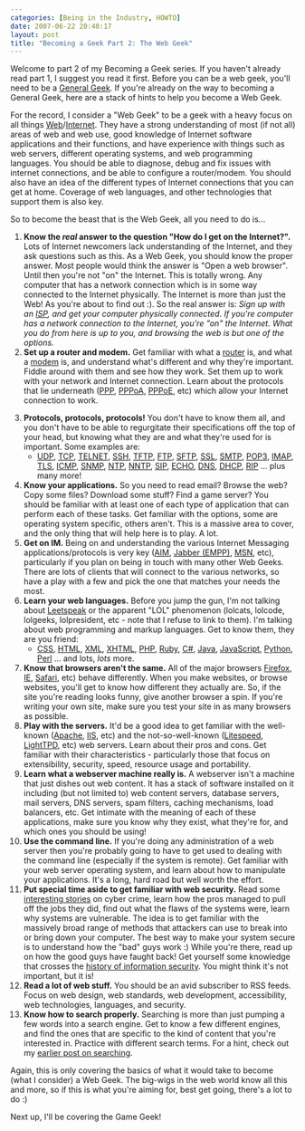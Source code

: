 ```yaml
---
categories: [Being in the Industry, HOWTO]
date: 2007-06-22 20:40:17
layout: post
title: "Becoming a Geek Part 2: The Web Geek"
---
```

Welcome to part 2 of my Becoming a Geek series. If you haven't already read part 1, I suggest you read it first. Before you can be a web geek, you'll need to be a <a href="/posts/becoming-a-geek-part-1-the-general-geek/" title="Becoming a Geek Part 1: The General Geek">General Geek</a>. If you're already on the way to becoming a General Geek, here are a stack of hints to help you become a Web Geek.

<!--more-->

For the record, I consider a "Web Geek" to be a geek with a heavy focus on all things <a href="http://en.wikipedia.org/wiki/World_Wide_Web" title="World Wide Web">Web</a>/<a href="http://en.wikipedia.org/wiki/Internet" title="Internet">Internet</a>. They have a strong understanding of most (if not all) areas of web and web use, good knowledge of Internet software applications and their functions, and have experience with things such as web servers, different operating systems, and web programming languages. You should be able to diagnose, debug and fix issues with internet connections, and be able to configure a router/modem. You should also have an idea of the different types of Internet connections that you can get at home. Coverage of web languages, and other technologies that support them is also key.

So to become the beast that is the Web Geek, all you need to do is...<ol><li><strong>Know the <em>real</em> answer to the question "How do I get on the Internet?".</strong> Lots of Internet newcomers lack understanding of the Internet, and they ask questions such as this. As a Web Geek, you should know the proper answer. Most people would think the answer is "Open a web browser". Until then you're not "on" the Internet. This is totally wrong. Any computer that has a network connection which is in some way connected to the Internet physically. The Internet is more than just the Web! As you're about to find out :). So the real answer is: <em>Sign up with an <a href="http://en.wikipedia.org/wiki/Internet_service_provider" title="Internet Service Provider">ISP</a>, and get your computer physically connected. If you're computer has a network connection to the Internet, you're "on" the Internet. What you do from here is up to you, and browsing the web is but one of the options.</em></li><li><strong>Set up a router and modem.</strong> Get familiar with what a <a href="http://en.wikipedia.org/wiki/Router" title="Router">router</a> is, and what a <a href="http://en.wikipedia.org/wiki/Modem" title="Modem">modem</a> is, and understand what's different and why they're important. Fiddle around with them and see how they work. Set them up to work with your network and Internet connection. Learn about the protocols that lie underneath (<a href="http://en.wikipedia.org/wiki/Point-to-Point_Protocol" title="Point-to-Point Protocol">PPP</a>, <a href="http://en.wikipedia.org/wiki/Point-to-Point_Protocol_over_ATM" title="Point-to-Point Protocol over ATM">PPPoA</a>, <a href="http://en.wikipedia.org/wiki/Point-to-Point_Protocol_over_Ethernet" title="Point-to-Point Protocol over Ethernet">PPPoE</a>, etc) which allow your Internet connection to work.
</li><li><strong>Protocols, protocols, protocols!</strong> You don't have to know them all, and you don't have to be able to regurgitate their specifications off the top of your head, but knowing what they are and what they're used for is important. Some examples are:<ul>
<li><a href="http://en.wikipedia.org/wiki/User_Datagram_Protocol" title="User Datagram Protocol">UDP</a>, <a href="http://en.wikipedia.org/wiki/Transmission_Control_Protocol" title="Transmission Control Protocol">TCP</a>, <a href="http://en.wikipedia.org/wiki/TELNET" title="TELNET">TELNET</a>, <a href="http://en.wikipedia.org/wiki/Secure_Shell" title="Secure Shell">SSH</a>, <a href="http://en.wikipedia.org/wiki/Trivial_File_Transfer_Protocol" title="Trivial File Transfer Protocol">TFTP</a>, <a href="http://en.wikipedia.org/wiki/File_Transfer_Protocol" title="File Transfer Protocol">FTP</a>, <a href="http://en.wikipedia.org/wiki/SSH_file_transfer_protocol" title="Secure/SSH File Transfer Protocol">SFTP</a>, <a href="http://en.wikipedia.org/wiki/Secure_Sockets_Layer" title="Secure Sockets Layer">SSL</a>, <a href="http://en.wikipedia.org/wiki/Simple_Mail_Transfer_Protocol" title="Simple Mail Transfer Protocol">SMTP</a>, <a href="http://en.wikipedia.org/wiki/Post_Office_Protocol" title="Post Office Protocol">POP3</a>, <a href="http://en.wikipedia.org/wiki/Internet_Message_Access_Protocol" title="Internet Message Access Protocol">IMAP</a>, <a href="http://en.wikipedia.org/wiki/Transport_Layer_Security" title="Transport Layer Security">TLS</a>, <a href="http://en.wikipedia.org/wiki/Internet_Control_Message_Protocol" title="Internet Control Message Protocol">ICMP</a>, <a href="http://en.wikipedia.org/wiki/Simple_Network_Management_Protocol" title="Simple Network Management Protocol">SNMP</a>, <a href="http://en.wikipedia.org/wiki/Network_Time_Protocol" title="Network Time Protocol">NTP</a>, <a href="http://en.wikipedia.org/wiki/Network_News_Transfer_Protocol" title="Network News Transfer Protocol">NNTP</a>, <a href="http://en.wikipedia.org/wiki/Session_Initiation_Protocol" title="Session Initiation Protocol">SIP</a>, <a href="http://en.wikipedia.org/wiki/ECHO_protocol" title="ECHO">ECHO</a>, <a href="http://en.wikipedia.org/wiki/Domain_Name_System" title="Domain Name System">DNS</a>, <a href="http://en.wikipedia.org/wiki/Dynamic_Host_Configuration_Protocol" title="Dynamic Host Configuration Protocol">DHCP</a>, <a href="http://en.wikipedia.org/wiki/Routing_Information_Protocol" title="Rougint Information Protocol">RIP</a> ... plus many more!</li></ul></li><li><strong>Know your applications.</strong> So you need to read email? Browse the web? Copy some files? Download some stuff? Find a game server? You should be familiar with at least one of each type of application that can perform each of these tasks. Get familiar with the options, some are operating system specific, others aren't. This is a massive area to cover, and the only thing that will help here is to play. A lot.
</li><li><strong>Get on IM.</strong> Being on and understanding the various Internet Messaging applications/protocols is very key (<a href="http://en.wikipedia.org/wiki/AOL_Instant_Messenger" title="AOL Instant Messenger">AIM</a>, <a href="http://en.wikipedia.org/wiki/Extensible_Messaging_and_Presence_Protocol" title="Jabber">Jabber (EMPP)</a>, <a href="http://en.wikipedia.org/wiki/MSN_Messenger" title="MSN Messenger">MSN</a>, etc), particularly if you plan on being in touch with many other Web Geeks. There are lots of clients that will connect to the various networks, so have a play with a few and pick the one that matches your needs the most.</li><li><strong>Learn your web languages.</strong> Before you jump the gun, I'm not talking about <a href="http://en.wikipedia.org/wiki/Leet" title="Leet">Leetspeak</a> or the apparent "LOL" phenomenon (lolcats, lolcode, lolgeeks, lolpresident, etc - note that I refuse to link to them). I'm talking about web programming and markup languages. Get to know them, they are you friend:<ul><li><a href="http://en.wikipedia.org/wiki/Cascading_Style_Sheets" title="Cascading Style Sheets">CSS</a>, <a href="http://en.wikipedia.org/wiki/HTML" title="HTML">HTML</a>, <a href="http://en.wikipedia.org/wiki/XML" title="XML">XML</a>, <a href="http://en.wikipedia.org/wiki/XHTML" title="XHTML">XHTML</a>, <a href="http://en.wikipedia.org/wiki/PHP" title="PHP">PHP</a>, <a href="http://en.wikipedia.org/wiki/Ruby_programming_language" title="Ruby">Ruby</a>, <a href="http://en.wikipedia.org/wiki/C_Sharp" title="C#">C#</a>, <a href="http://en.wikipedia.org/wiki/Java_(programming_language)" title="Java">Java</a>, <a href="http://en.wikipedia.org/wiki/JavaScript" title="JavaScript">JavaScript</a>, <a href="http://en.wikipedia.org/wiki/Python_(programming_language)" title="Python">Python</a>, <a href="http://en.wikipedia.org/wiki/Perl" title="Perl">Perl</a> ... and lots, <em>lots</em> more.</li></ul></li><li><strong>Know that browsers aren't the same.</strong> All of the major browsers <a href="http://en.wikipedia.org/wiki/Mozilla_Firefox" title="Firefox">Firefox</a>, <a href="http://en.wikipedia.org/wiki/Internet_Explorer" title="Internet Explorer">IE</a>, <a href="http://en.wikipedia.org/wiki/Safari_(web_browser)" title="Safari">Safari</a>, etc) behave differently. When you make websites, or browse websites, you'll get to know how different they actually are. So, if the site you're reading looks funny, give another browser a spin. If you're writing your own site, make sure you test your site in as many browsers as possible.</li><li><strong>Play with the servers.</strong> It'd be a good idea to get familiar with the well-known (<a href="http://en.wikipedia.org/wiki/Apache_HTTP_Server" title="Apache">Apache</a>, <a href="http://en.wikipedia.org/wiki/Internet_Information_Services" title="IIS">IIS</a>, etc) and the not-so-well-known (<a href="http://en.wikipedia.org/wiki/LiteSpeed_Web_Server" title="Litespeed">Litespeed</a>, <a href="http://en.wikipedia.org/wiki/Lighttpd" title="LightTPD">LightTPD</a>, etc) web servers. Learn about their pros and cons. Get familiar with their characteristics - particularly those that focus on extensibility, security, speed, resource usage and portability.</li><li><strong>Learn what a webserver machine really is.</strong> A webserver isn't a machine that just dishes out web content. It has a stack of software installed on it including (but not limited to) web content servers, database servers, mail servers, DNS servers, spam filters, caching mechanisms, load balancers, etc. Get intimate with the meaning of each of these applications, make sure you know why they exist, what they're for, and which ones you should be using!</li><li><strong>Use the command line.</strong> If you're doing any administration of a web server then you're probably going to have to get used to dealing with the command line (especially if the system is remote). Get familiar with your web server operating system, and learn about how to manipulate your applications. It's a long, hard road but well worth the effort.</li><li><strong>Put special time aside to get familiar with web security.</strong> Read some <a href="http://www.amazon.com/Tangled-Web-Digital-Shadows-Cyberspace/dp/078972443X" title="Tangled Web">interesting stories</a> on cyber crime, learn how the pros managed to pull off the jobs they did, find out what the flaws of the systems were, learn why systems are vulnerable. The idea is to get familiar with the massively broad range of methods that attackers can use to break into or bring down your computer. The best way to make your system secure is to understand how the "bad" guys work :) While you're there, read up on how the good guys have faught back! Get yourself some knowledge that crosses the <a href="http://www.amazon.co.uk/Crypto-Secrecy-Privacy-New-Code/dp/0713993464" title="Crypto">history of information security</a>. You might think it's not important, but it is!</li><li><strong>Read a lot of web stuff.</strong> You should be an avid subscriber to RSS feeds. Focus on web design, web standards, web development, accessibility, web technologies, languages, and security.</li><li><strong>Know how to search properly.</strong> Searching is more than just pumping a few words into a search engine. Get to know a few different engines, and find the ones that are specific to the kind of content that you're interested in. Practice with different search terms. For a hint, check out my <a href="/posts/the-art-of-googling/" title="The Art of Googling">earlier post on searching</a>.</li></ol>
Again, this is only covering the basics of what it would take to become (what I consider) a Web Geek. The big-wigs in the web world know all this and more, so if this is what you're aiming for, best get going, there's a lot to do :)

Next up, I'll be covering the Game Geek!
